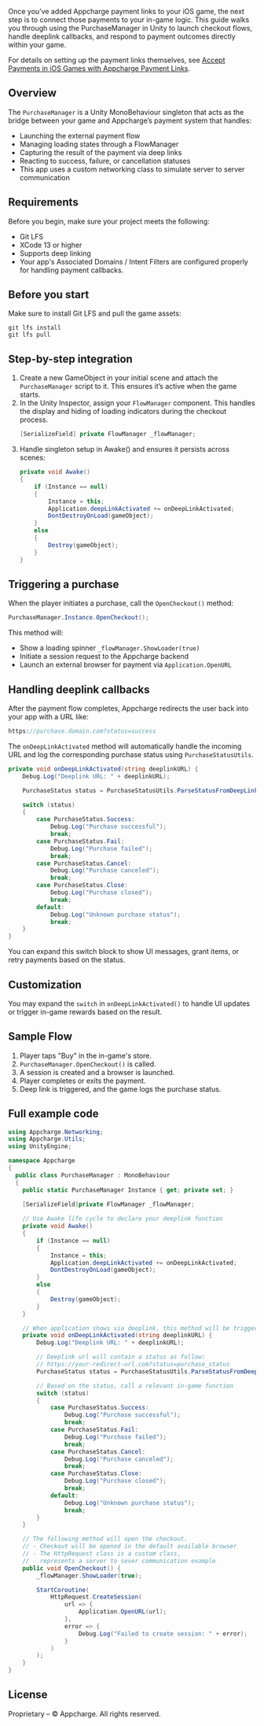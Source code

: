 Once you’ve added Appcharge payment links to your iOS game, the next step is to connect those payments to your in-game logic. This guide walks you through using the PurchaseManager in Unity to launch checkout flows, handle deeplink callbacks, and respond to payment outcomes directly within your game.

For details on setting up the payment links themselves, see [Accept Payments in iOS Games with Appcharge Payment Links](https://developers.appcharge.com/docs/accept-payments-in-ios-games-with-appcharge-payment-links).

## Overview

The `PurchaseManager` is a Unity MonoBehaviour singleton that acts as the bridge between your game and Appcharge’s payment system that handles:

- Launching the external payment flow
- Managing loading states through a FlowManager
- Capturing the result of the payment via deep links
- Reacting to success, failure, or cancellation statuses
- This app uses a custom networking class to simulate server to server communication

## Requirements

Before you begin, make sure your project meets the following:

- Git LFS
- XCode 13 or higher
- Supports deep linking
- Your app's Associated Domains / Intent Filters are configured properly for handling payment callbacks.

## Before you start
Make sure to install Git LFS and pull the game assets:
```
git lfs install
git lfs pull
```

## Step-by-step integration

1. Create a new GameObject in your initial scene and attach the `PurchaseManager` script to it. This ensures it’s active when the game starts.
2. In the Unity Inspector, assign your `FlowManager` component. This handles the display and hiding of loading indicators during the checkout process.
   ```csharp
   [SerializeField] private FlowManager _flowManager;
   ```
3. Handle singleton setup in Awake() and ensures it persists across scenes:
   ```csharp
   private void Awake()
   {
       if (Instance == null)
       {
           Instance = this;
           Application.deepLinkActivated += onDeepLinkActivated;
           DontDestroyOnLoad(gameObject);
       }
       else
       {
           Destroy(gameObject);
       }
   }
   ```

## Triggering a purchase

When the player initiates a purchase, call the `OpenCheckout()` method:

```csharp
PurchaseManager.Instance.OpenCheckout();
```

This method will:

- Show a loading spinner `_flowManager.ShowLoader(true)`
- Initiate a session request to the Appcharge backend
- Launch an external browser for payment via `Application.OpenURL`

## Handling deeplink callbacks

After the payment flow completes, Appcharge redirects the user back into your app with a URL like:

```csharp
https://purchase.domain.com?status=success
```

The `onDeepLinkActivated` method will automatically handle the incoming URL and log the corresponding purchase status using `PurchaseStatusUtils`.

```csharp
private void onDeepLinkActivated(string deeplinkURL) {
    Debug.Log("Deeplink URL: " + deeplinkURL);

    PurchaseStatus status = PurchaseStatusUtils.ParseStatusFromDeepLink(deeplinkURL);

    switch (status)
    {
        case PurchaseStatus.Success:
            Debug.Log("Purchase successful");
            break;
        case PurchaseStatus.Fail:
            Debug.Log("Purchase failed");
            break;
        case PurchaseStatus.Cancel:
            Debug.Log("Purchase canceled");
            break;
        case PurchaseStatus.Close:
            Debug.Log("Purchase closed");
            break;
        default:
            Debug.Log("Unknown purchase status");
            break;
    }
}
```

You can expand this switch block to show UI messages, grant items, or retry payments based on the status.

## Customization

You may expand the `switch` in `onDeepLinkActivated()` to handle UI updates or trigger in-game rewards based on the result.

## Sample Flow

1. Player taps "Buy" in the in-game's store.  
2. `PurchaseManager.OpenCheckout()` is called.  
3. A session is created and a browser is launched.  
4. Player completes or exits the payment.  
5. Deep link is triggered, and the game logs the purchase status.

## Full example code

```csharp
using Appcharge.Networking;  
using Appcharge.Utils;  
using UnityEngine;

namespace Appcharge  
{  
  public class PurchaseManager : MonoBehaviour  
  {  
    public static PurchaseManager Instance { get; private set; }   
      
    [SerializeField]private FlowManager _flowManager;

    // Use Awake life cycle to declare your deeplink function
    private void Awake()
    {
        if (Instance == null)
        {
            Instance = this;
            Application.deepLinkActivated += onDeepLinkActivated;                
            DontDestroyOnLoad(gameObject);
        }
        else
        {
            Destroy(gameObject);
        }
    }

    // When application shows via deeplink, this method will be triggered
    private void onDeepLinkActivated(string deeplinkURL) {
        Debug.Log("Deeplink URL: " + deeplinkURL);

        // Deeplink url will contain a status as follow:
        // https://your-redirect-url.com?status=purchase_status
        PurchaseStatus status = PurchaseStatusUtils.ParseStatusFromDeepLink(deeplinkURL);

        // Based on the status, call a relevant in-game function
        switch (status)
        {
            case PurchaseStatus.Success:
                Debug.Log("Purchase successful");
                break;
            case PurchaseStatus.Fail:
                Debug.Log("Purchase failed");
                break;
            case PurchaseStatus.Cancel:
                Debug.Log("Purchase canceled");
                break;
            case PurchaseStatus.Close:
                Debug.Log("Purchase closed");
                break;
            default:
                Debug.Log("Unknown purchase status");
                break;
        }
    }

    // The following method will open the checkout.
    // - Checkout will be opened in the default available browser
    // - The HttpRequest class is a custom class, 
    //   represents a server to sever communication example
    public void OpenCheckout() {
        _flowManager.ShowLoader(true);

        StartCoroutine(
            HttpRequest.CreateSession(
                url => {
                    Application.OpenURL(url);
                }, 
                error => {
                    Debug.Log("Failed to create session: " + error);
                }
            )
        );
    }
}
```



## License

Proprietary – © Appcharge. All rights reserved.